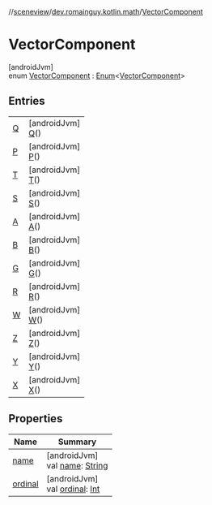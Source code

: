 //[sceneview](../../../index.md)/[dev.romainguy.kotlin.math](../index.md)/[VectorComponent](index.md)

# VectorComponent

[androidJvm]\
enum [VectorComponent](index.md) : [Enum](https://kotlinlang.org/api/latest/jvm/stdlib/kotlin/-enum/index.html)&lt;[VectorComponent](index.md)&gt;

## Entries

| | |
|---|---|
| [Q](-q/index.md) | [androidJvm]<br>[Q](-q/index.md)() |
| [P](-p/index.md) | [androidJvm]<br>[P](-p/index.md)() |
| [T](-t/index.md) | [androidJvm]<br>[T](-t/index.md)() |
| [S](-s/index.md) | [androidJvm]<br>[S](-s/index.md)() |
| [A](-a/index.md) | [androidJvm]<br>[A](-a/index.md)() |
| [B](-b/index.md) | [androidJvm]<br>[B](-b/index.md)() |
| [G](-g/index.md) | [androidJvm]<br>[G](-g/index.md)() |
| [R](-r/index.md) | [androidJvm]<br>[R](-r/index.md)() |
| [W](-w/index.md) | [androidJvm]<br>[W](-w/index.md)() |
| [Z](-z/index.md) | [androidJvm]<br>[Z](-z/index.md)() |
| [Y](-y/index.md) | [androidJvm]<br>[Y](-y/index.md)() |
| [X](-x/index.md) | [androidJvm]<br>[X](-x/index.md)() |

## Properties

| Name | Summary |
|---|---|
| [name](../../io.github.sceneview.texture/-texture-loader/-texture-type/-c-o-l-o-r/index.md#-372974862%2FProperties%2F-1571379623) | [androidJvm]<br>val [name](../../io.github.sceneview.texture/-texture-loader/-texture-type/-c-o-l-o-r/index.md#-372974862%2FProperties%2F-1571379623): [String](https://kotlinlang.org/api/latest/jvm/stdlib/kotlin/-string/index.html) |
| [ordinal](../../io.github.sceneview.texture/-texture-loader/-texture-type/-c-o-l-o-r/index.md#-739389684%2FProperties%2F-1571379623) | [androidJvm]<br>val [ordinal](../../io.github.sceneview.texture/-texture-loader/-texture-type/-c-o-l-o-r/index.md#-739389684%2FProperties%2F-1571379623): [Int](https://kotlinlang.org/api/latest/jvm/stdlib/kotlin/-int/index.html) |
